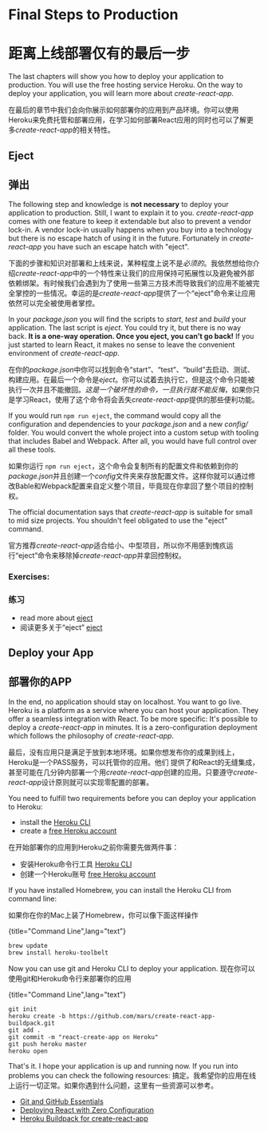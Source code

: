 # Final Steps to Production
# 距离上线部署仅有的最后一步

The last chapters will show you how to deploy your application to production. You will use the free hosting service Heroku. On the way to deploy your application, you will learn more about *create-react-app*.

在最后的章节中我们会向你展示如何部署你的应用到产品环境。你可以使用Heroku来免费托管和部署应用，在学习如何部署React应用的同时也可以了解更多*create-react-app*的相关特性。

## Eject
## 弹出

The following step and knowledge is **not necessary** to deploy your application to production. Still, I want to explain it to you. *create-react-app* comes with one feature to keep it extendable but also to prevent a vendor lock-in. A vendor lock-in usually happens when you buy into a technology but there is no escape hatch of using it in the future. Fortunately in *create-react-app* you have such an escape hatch with "eject".

下面的步骤和知识对部署和上线来说，某种程度上说不是*必须的*。我依然想给你介绍*create-react-app*中的一个特性来让我们的应用保持可拓展性以及避免被外部依赖绑架。有时候我们会遇到为了使用一些第三方技术而导致我们的应用不能被完全掌控的一些情况。幸运的是*create-react-app*提供了一个“eject”命令来让应用依然可以完全被使用者掌控。

In your *package.json* you will find the scripts to *start*, *test* and *build* your application. The last script is *eject*. You could try it, but there is no way back. **It is a one-way operation. Once you eject, you can't go back!** If you just started to learn React, it makes no sense to leave the convenient environment of *create-react-app*.

在你的*package.json*中你可以找到命令“start”、“test”、“build”去启动、测试、构建应用。在最后一个命令是*eject*。你可以试着去执行它，但是这个命令只能被执行一次并且不能撤回。*这是一个破坏性的命令，一旦执行就不能反悔*，如果你只是学习React，使用了这个命令将会丢失*create-react-app*提供的那些便利功能。

If you would run `npm run eject`, the command would copy all the configuration and dependencies to your *package.json* and a new *config/* folder. You would convert the whole project into a custom setup with tooling that includes Babel and Webpack. After all, you would have full control over all these tools.

如果你运行 `npm run eject`，这个命令会复制所有的配置文件和依赖到你的*package.json*并且创建一个*config*文件夹来存放配置文件。这样你就可以通过修改Bable和Webpack配置来自定义整个项目，毕竟现在你拿回了整个项目的控制权。

The official documentation says that *create-react-app* is suitable for small to mid size projects. You shouldn't feel obligated to use the "eject" command.

官方推荐*create-react-app*适合给小、中型项目，所以你不用感到愧疚运行“eject”命令来移除掉*create-react-app*并拿回控制权。

### Exercises:
### 练习

* read more about [eject](https://github.com/facebookincubator/create-react-app#converting-to-a-custom-setup)
* 阅读更多关于“eject” [eject](https://github.com/facebookincubator/create-react-app#converting-to-a-custom-setup)


## Deploy your App
## 部署你的APP

In the end, no application should stay on localhost. You want to go live. Heroku is a platform as a service where you can host your application. They offer a seamless integration with React. To be more specific: It's possible to deploy a *create-react-app* in minutes. It is a zero-configuration deployment which follows the philosophy of *create-react-app*.

最后，没有应用只是满足于放到本地环境。如果你想发布你的成果到线上，Heroku是一个PASS服务，可以托管你的应用。他们
提供了和React的无缝集成，甚至可能在几分钟内部署一个用*create-react-app*创建的应用。只要遵守*create-react-app*设计原则就可以实现零配置的部署。

You need to fulfill two requirements before you can deploy your application to Heroku:

* install the [Heroku CLI](https://devcenter.heroku.com/articles/heroku-command-line)
* create a [free Heroku account](https://www.heroku.com/)

在开始部署你的应用到Heroku之前你需要先做两件事：

* 安装Heroku命令行工具 [Heroku CLI](https://devcenter.heroku.com/articles/heroku-command-line)
* 创建一个Heroku账号 [free Heroku account](https://www.heroku.com/)

If you have installed Homebrew, you can install the Heroku CLI from command line:

如果你在你的Mac上装了Homebrew，你可以像下面这样操作

{title="Command Line",lang="text"}
~~~~~~~~
brew update
brew install heroku-toolbelt
~~~~~~~~

Now you can use git and Heroku CLI to deploy your application.
现在你可以使用git和Heroku命令行来部署你的应用

{title="Command Line",lang="text"}
~~~~~~~~
git init
heroku create -b https://github.com/mars/create-react-app-buildpack.git
git add .
git commit -m "react-create-app on Heroku"
git push heroku master
heroku open
~~~~~~~~

That's it. I hope your application is up and running now. If you run into problems you can check the following resources:
搞定。我希望你的应用在线上运行一切正常。如果你遇到什么问题，这里有一些资源可以参考。

* [Git and GitHub Essentials](https://www.robinwieruch.de/git-essential-commands/)
* [Deploying React with Zero Configuration](https://blog.heroku.com/deploying-react-with-zero-configuration)
* [Heroku Buildpack for create-react-app](https://github.com/mars/create-react-app-buildpack)
